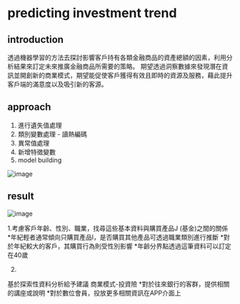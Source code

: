 # predicting investment trend

## introduction

透過機器學習的方法去探討影響客戶持有各類金融商品的資產總額的因素，利用分析結果來訂定未來推廣金融商品所需要的策略。
期望透過洞察數據來發現潛在資訊並開創新的商業模式，期望能促使客戶獲得有效且即時的資源及服務，藉此提升客戶端的滿意度以及吸引新的客源。

## approach
1. 進行遺失值處理
2. 類別變數處理 - 讀熱編碼
3. 異常值處理
4. 新增特徵變數
5. model building

![image](https://user-images.githubusercontent.com/99631406/153804473-ed87f4bb-cc5b-4d7c-a98f-a4dfb1a79f2f.png)


## result

![image](https://user-images.githubusercontent.com/99631406/153804516-e1949c2c-ac61-4021-ae95-4f0656455bed.png)

1.考慮客戶年齡、性別、職業，找尋這些基本資料與購買產品J (基金)之間的關係
*年紀輕者通常傾向只購買產品I，是否購買其他產品可透過職業類別進行推斷
*對於年紀較大的客戶，其購買行為則受性別影響
*年齡分界點透過這筆資料可以訂定在40歲

2.
基於探索性資料分析給予建議
商業模式-投資險
*對於往來銀行的客群，提供相關的講座或說明
*對於數位會員，投放更多相關資訊在APP介面上
